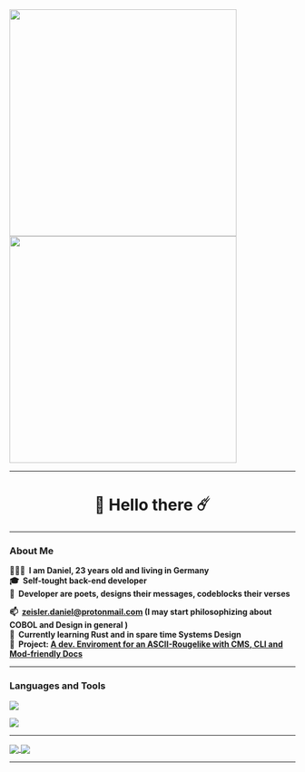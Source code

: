 <a href="https://github.com/Daniel-RRTM/Patnic-IDE">
  <img width=400" align="center" src="https://github-readme-stats.vercel.app/api/pin/?username=daniel-rrtm&repo=Patnic-IDE&theme=vision-friendly-dark&border_radius=20" />
</a>

<a href="https://github.com/Daniel-RRTM/Patnic-Src">
  <img width="400" align="center" src="https://github-readme-stats.vercel.app/api/pin/?username=daniel-rrtm&repo=Patnic-Src&theme=vision-friendly-dark&border_radius=20" />
</a>
  

  
  
---
  


<h1 align="center">🌌 Hello there ☄️</h1>  
  


---
  


### About Me
  
**👨🏻‍💻 &nbsp;I am Daniel, 23 years old and living in Germany**  
**🎓&nbsp; Self-tought back-end developer**  
**📜&nbsp; Developer are poets, designs their messages, codeblocks their verses**
  
**📫&nbsp; <zeisler.daniel@protonmail.com> (I may start philosophizing about COBOL and  Design in general )**  
**🌱&nbsp; Currently learning Rust and in spare time Systems Design**  
**🔭&nbsp; Project: [A dev. Enviroment for an ASCII-Rougelike with CMS, CLI and Mod-friendly Docs](https://github.com/stars/Daniel-RRR/lists/the-p-tnicroom-game-experience)**  
  


  ---
    


### Languages and Tools

<p align="left">
  <a href="https://go-skill-icons.vercel.app/">
    <img
      src="https://go-skill-icons.vercel.app/api/icons?i=python,java,rust,powershell,jenkins,jira,sqlserver,docker&theme=dark"
    />
  </a>
</p>
<p align="left">
  <a href="https://go-skill-icons.vercel.app/">
    <img
      src="https://go-skill-icons.vercel.app/api/icons?i=linux,word,excel,vscode,androidstudio,unreal,photoshop,indesign&theme=dark"
    />
  </a>
</p>
  


---
  


<a href="https://github.com/anuraghazra/github-readme-stats">
  <img align="center" src="https://github-readme-stats.vercel.app/api?username=daniel-rrtm&show_icons=true&theme=vision-friendly-dark&include_all_commits=true&hide_rank=true&border_radius=20" />

 </a>
<a href="https://github.com/anuraghazra/convoychat">
   <img align="center" src="https://github-readme-stats.vercel.app/api/top-langs/?username=daniel-rrtm&layout=compact&theme=vision-friendly-dark&exclude_repo=Patnic-IDE,Patnic-CLI&border_radius=20" />

  </a>



----  




